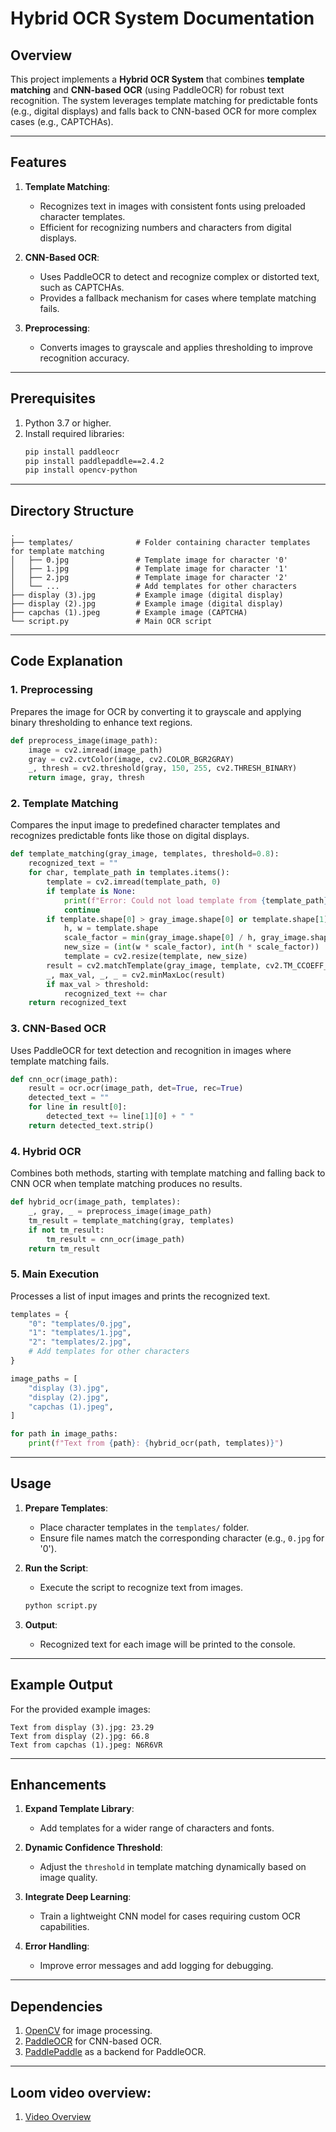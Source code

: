 # Hybrid OCR System Documentation

## Overview
This project implements a **Hybrid OCR System** that combines **template matching** and **CNN-based OCR** (using PaddleOCR) for robust text recognition. The system leverages template matching for predictable fonts (e.g., digital displays) and falls back to CNN-based OCR for more complex cases (e.g., CAPTCHAs). 

---

## Features
1. **Template Matching**:
   - Recognizes text in images with consistent fonts using preloaded character templates.
   - Efficient for recognizing numbers and characters from digital displays.

2. **CNN-Based OCR**:
   - Uses PaddleOCR to detect and recognize complex or distorted text, such as CAPTCHAs.
   - Provides a fallback mechanism for cases where template matching fails.

3. **Preprocessing**:
   - Converts images to grayscale and applies thresholding to improve recognition accuracy.

---

## Prerequisites
1. Python 3.7 or higher.
2. Install required libraries:
   ```bash
   pip install paddleocr
   pip install paddlepaddle==2.4.2
   pip install opencv-python
   ```

---

## Directory Structure
```
.
├── templates/              # Folder containing character templates for template matching
│   ├── 0.jpg               # Template image for character '0'
│   ├── 1.jpg               # Template image for character '1'
│   ├── 2.jpg               # Template image for character '2'
│   └── ...                 # Add templates for other characters
├── display (3).jpg         # Example image (digital display)
├── display (2).jpg         # Example image (digital display)
├── capchas (1).jpeg        # Example image (CAPTCHA)
└── script.py               # Main OCR script
```

---

## Code Explanation

### 1. **Preprocessing**
Prepares the image for OCR by converting it to grayscale and applying binary thresholding to enhance text regions.
```python
def preprocess_image(image_path):
    image = cv2.imread(image_path)
    gray = cv2.cvtColor(image, cv2.COLOR_BGR2GRAY)
    _, thresh = cv2.threshold(gray, 150, 255, cv2.THRESH_BINARY)
    return image, gray, thresh
```

### 2. **Template Matching**
Compares the input image to predefined character templates and recognizes predictable fonts like those on digital displays.
```python
def template_matching(gray_image, templates, threshold=0.8):
    recognized_text = ""
    for char, template_path in templates.items():
        template = cv2.imread(template_path, 0)
        if template is None:
            print(f"Error: Could not load template from {template_path}")
            continue
        if template.shape[0] > gray_image.shape[0] or template.shape[1] > gray_image.shape[1]:
            h, w = template.shape
            scale_factor = min(gray_image.shape[0] / h, gray_image.shape[1] / w)
            new_size = (int(w * scale_factor), int(h * scale_factor))
            template = cv2.resize(template, new_size)
        result = cv2.matchTemplate(gray_image, template, cv2.TM_CCOEFF_NORMED)
        _, max_val, _, _ = cv2.minMaxLoc(result)
        if max_val > threshold:
            recognized_text += char
    return recognized_text
```

### 3. **CNN-Based OCR**
Uses PaddleOCR for text detection and recognition in images where template matching fails.
```python
def cnn_ocr(image_path):
    result = ocr.ocr(image_path, det=True, rec=True)
    detected_text = ""
    for line in result[0]:
        detected_text += line[1][0] + " "
    return detected_text.strip()
```

### 4. **Hybrid OCR**
Combines both methods, starting with template matching and falling back to CNN OCR when template matching produces no results.
```python
def hybrid_ocr(image_path, templates):
    _, gray, _ = preprocess_image(image_path)
    tm_result = template_matching(gray, templates)
    if not tm_result:
        tm_result = cnn_ocr(image_path)
    return tm_result
```

### 5. **Main Execution**
Processes a list of input images and prints the recognized text.
```python
templates = {
    "0": "templates/0.jpg",
    "1": "templates/1.jpg",
    "2": "templates/2.jpg",
    # Add templates for other characters
}

image_paths = [
    "display (3).jpg",
    "display (2).jpg",
    "capchas (1).jpeg",
]

for path in image_paths:
    print(f"Text from {path}: {hybrid_ocr(path, templates)}")
```

---

## Usage

1. **Prepare Templates**:
   - Place character templates in the `templates/` folder.
   - Ensure file names match the corresponding character (e.g., `0.jpg` for '0').

2. **Run the Script**:
   - Execute the script to recognize text from images.
   ```bash
   python script.py
   ```

3. **Output**:
   - Recognized text for each image will be printed to the console.

---

## Example Output
For the provided example images:
```
Text from display (3).jpg: 23.29
Text from display (2).jpg: 66.8
Text from capchas (1).jpeg: N6R6VR
```

---

## Enhancements
1. **Expand Template Library**:
   - Add templates for a wider range of characters and fonts.

2. **Dynamic Confidence Threshold**:
   - Adjust the `threshold` in template matching dynamically based on image quality.

3. **Integrate Deep Learning**:
   - Train a lightweight CNN model for cases requiring custom OCR capabilities.

4. **Error Handling**:
   - Improve error messages and add logging for debugging.

---

## Dependencies
1. [OpenCV](https://opencv.org/) for image processing.
2. [PaddleOCR](https://github.com/PaddlePaddle/PaddleOCR) for CNN-based OCR.
3. [PaddlePaddle](https://www.paddlepaddle.org.cn/) as a backend for PaddleOCR.

--- 
## Loom video overview:
1. [Video Overview]([https://opencv.org/](https://www.loom.com/share/f8d557ebd0724c94a7a37c708d4979ce?sid=a1420970-d253-4e9f-b349-a1c58377e8c7))
